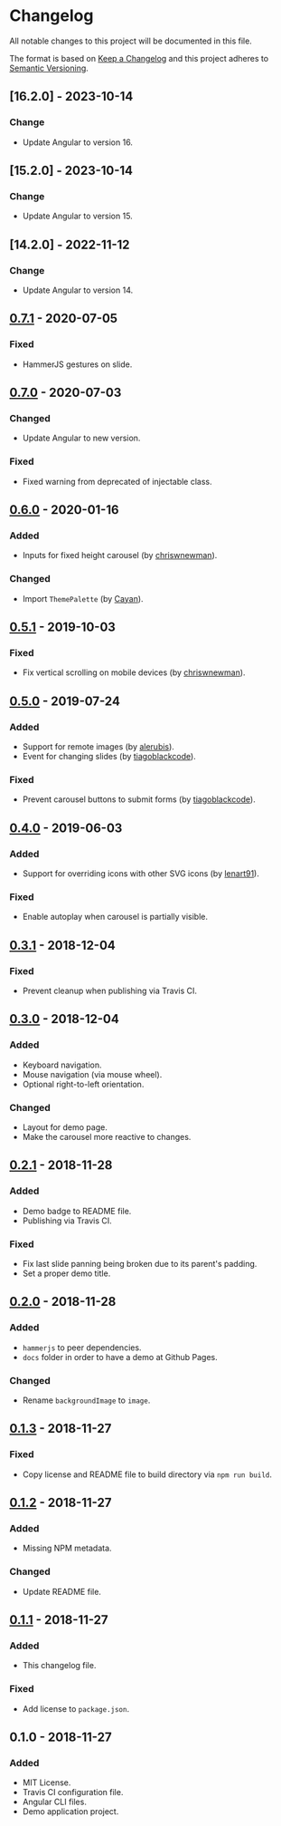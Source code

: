 # Changelog
All notable changes to this project will be documented in this file.

The format is based on [Keep a Changelog](http://keepachangelog.com/en/1.0.0/)
and this project adheres to [Semantic Versioning](http://semver.org/spec/v2.0.0.html).

## [16.2.0] - 2023-10-14
### Change
- Update Angular to version 16.

## [15.2.0] - 2023-10-14
### Change
- Update Angular to version 15.

## [14.2.0] - 2022-11-12
### Change
- Update Angular to version 14.

## [0.7.1] - 2020-07-05
### Fixed
- HammerJS gestures on slide.

## [0.7.0] - 2020-07-03
### Changed
- Update Angular to new version.

### Fixed
- Fixed warning from deprecated of injectable class.

## [0.6.0] - 2020-01-16
### Added
- Inputs for fixed height carousel (by [chriswnewman]).

### Changed
- Import `ThemePalette` (by [Cayan]).

## [0.5.1] - 2019-10-03
### Fixed
- Fix vertical scrolling on mobile devices (by [chriswnewman]).

## [0.5.0] - 2019-07-24
### Added
- Support for remote images (by [alerubis]).
- Event for changing slides (by [tiagoblackcode]).

### Fixed
- Prevent carousel buttons to submit forms (by [tiagoblackcode]).

## [0.4.0] - 2019-06-03
### Added
- Support for overriding icons with other SVG icons (by [lenart91]).

### Fixed
- Enable autoplay when carousel is partially visible.

## [0.3.1] - 2018-12-04
### Fixed
- Prevent cleanup when publishing via Travis CI.

## [0.3.0] - 2018-12-04
### Added
- Keyboard navigation.
- Mouse navigation (via mouse wheel).
- Optional right-to-left orientation.

### Changed
- Layout for demo page.
- Make the carousel more reactive to changes.

## [0.2.1] - 2018-11-28
### Added
- Demo badge to README file.
- Publishing via Travis CI.

### Fixed
- Fix last slide panning being broken due to its parent's padding.
- Set a proper demo title.

## [0.2.0] - 2018-11-28
### Added
- `hammerjs` to peer dependencies.
- `docs` folder in order to have a demo at Github Pages.

### Changed
- Rename `backgroundImage` to `image`.

## [0.1.3] - 2018-11-27
### Fixed
- Copy license and README file to build directory via `npm run build`.

## [0.1.2] - 2018-11-27
### Added
- Missing NPM metadata.

### Changed
- Update README file.

## [0.1.1] - 2018-11-27
### Added
- This changelog file.

### Fixed
- Add license to `package.json`.

## 0.1.0 - 2018-11-27
### Added
- MIT License.
- Travis CI configuration file.
- Angular CLI files.
- Demo application project.

[0.7.1]: https://github.com/gabrielbusarello/material2-carousel/compare/v0.7.0...v0.7.1
[0.7.0]: https://github.com/gbrlsnchs/material2-carousel/compare/master...gabrielbusarello:v0.7.0
[0.6.0]: https://github.com/gbrlsnchs/material2-carousel/compare/v0.5.1...v0.6.0
[0.5.1]: https://github.com/gbrlsnchs/material2-carousel/compare/v0.5.0...v0.5.1
[0.5.0]: https://github.com/gbrlsnchs/material2-carousel/compare/v0.4.0...v0.5.0
[0.4.0]: https://github.com/gbrlsnchs/material2-carousel/compare/v0.3.1...v0.4.0
[0.3.1]: https://github.com/gbrlsnchs/material2-carousel/compare/v0.3.0...v0.3.1
[0.3.0]: https://github.com/gbrlsnchs/material2-carousel/compare/v0.2.1...v0.3.0
[0.2.1]: https://github.com/gbrlsnchs/material2-carousel/compare/v0.2.0...v0.2.1
[0.2.0]: https://github.com/gbrlsnchs/material2-carousel/compare/v0.1.3...v0.2.0
[0.1.3]: https://github.com/gbrlsnchs/material2-carousel/compare/v0.1.2...v0.1.3
[0.1.2]: https://github.com/gbrlsnchs/material2-carousel/compare/v0.1.1...v0.1.2
[0.1.1]: https://github.com/gbrlsnchs/material2-carousel/compare/v0.1.0...v0.1.1

[gbrlsnchs]: https://github.com/gbrlsnchs
[lenart91]: https://github.com/lenart91
[alerubis]: https://github.com/alerubis
[tiagoblackcode]: https://github.com/tiagoblackcode
[chriswnewman]: https://github.com/chriswnewman
[Cayan]: https://github.com/Cayan
